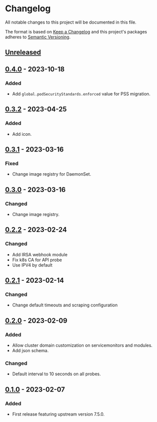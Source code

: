 # Changelog

All notable changes to this project will be documented in this file.

The format is based on [Keep a Changelog](http://keepachangelog.com/en/1.0.0/)
and this project's packages adheres to [Semantic Versioning](http://semver.org/spec/v2.0.0.html).

## [Unreleased]

## [0.4.0] - 2023-10-18

### Added

- Add `global.podSecurityStandards.enforced` value for PSS migration.

## [0.3.2] - 2023-04-25

### Added

- Add icon.

## [0.3.1] - 2023-03-16

### Fixed

- Change image registry for DaemonSet.

## [0.3.0] - 2023-03-16

### Changed

- Change image registry.

## [0.2.2] - 2023-02-24

### Changed

- Add IRSA webhook module
- Fix k8s CA for API probe
- Use IPV4 by default

## [0.2.1] - 2023-02-14

### Changed

- Change default timeouts and scraping configuration

## [0.2.0] - 2023-02-09

### Added

- Allow cluster domain customization on servicemonitors and modules.
- Add json schema.

### Changed

- Default interval to 10 seconds on all probes.

## [0.1.0] - 2023-02-07

### Added

- First release featuring upstream version 7.5.0.

[Unreleased]: https://github.com/giantswarm/prometheus-blackbox-exporter-app/compare/v0.4.0...HEAD
[0.4.0]: https://github.com/giantswarm/prometheus-blackbox-exporter-app/compare/v0.3.2...v0.4.0
[0.3.2]: https://github.com/giantswarm/prometheus-blackbox-exporter-app/compare/v0.3.1...v0.3.2
[0.3.1]: https://github.com/giantswarm/prometheus-blackbox-exporter-app/compare/v0.3.0...v0.3.1
[0.3.0]: https://github.com/giantswarm/prometheus-blackbox-exporter-app/compare/v0.2.2...v0.3.0
[0.2.2]: https://github.com/giantswarm/prometheus-blackbox-exporter-app/compare/v0.2.1...v0.2.2
[0.2.1]: https://github.com/giantswarm/prometheus-blackbox-exporter-app/compare/v0.1.0...v0.2.1
[0.2.0]: https://github.com/giantswarm/prometheus-blackbox-exporter-app/compare/v0.1.0...v0.2.0
[0.1.0]: https://github.com/giantswarm/prometheus-blackbox-exporter-app/compare/v0.0.0...v0.1.0
